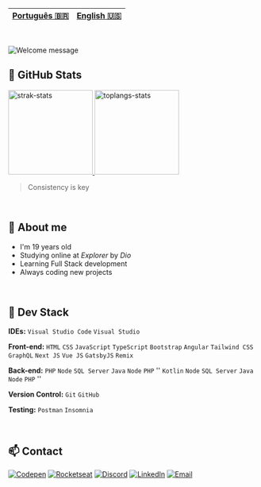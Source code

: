 | [Português 🇧🇷](https://github.com/PedroPaino) | [English 🇺🇸](https://github.com/PedroPaino) |
|---|---|

<br>

<!-- I made it on https://readme-typing-svg.demolab.com/demo/ -->
![Welcome message](https://readme-typing-svg.demolab.com?font=Silkscreen&duration=3000&pause=1500&color=0065f5&width=435&lines=Hey%2C+I'm+Pedro+Henrique+Paino;Welcome+to+my+GitHub+:%29; "Welcome Message")

## 💫 GitHub Stats

<!-- I got this cards in https://github.com/anuraghazra/github-readme-stats --> 
<a href="#">
    <img alt="strak-stats" height="170em" src="https://github-readme-streak-stats.herokuapp.com/?user=PedroPaino&theme=omni&hide_border=true&theme=transparent" />
    <img alt="toplangs-stats" height="170em" src="https://github-readme-stats.vercel.app/api/top-langs/?username=PedroPaino&layout=compact&hide_border=true&theme=transparent" />    
</a>

> Consistency is key

<br>

## 🍄 About me
    
- I'm 19 years old                                                                          
- Studying online at <em>Explorer</em> by <em>Dio</em>  
- Learning Full Stack development                                                     
- Always coding new projects  

<br>

## 🚀 Dev Stack

**IDEs:** `Visual Studio Code` `Visual Studio` 
    
**Front-end:** `HTML` `CSS` `JavaScript` `TypeScript` `Bootstrap` `Angular` `Tailwind CSS` `GraphQL` `Next JS` `Vue JS` `GatsbyJS` `Remix`      

**Back-end:** `PHP` `Node` `SQL Server` `Java` `Node` `PHP` '' `Kotlin` `Node` `SQL Server` `Java` `Node` `PHP` ''


**Version Control:** `Git` `GitHub`

**Testing:** `Postman` `Insomnia`   

<br>

## 📫 Contact
 
<!-- Badges from https://dev.to/envoy_/150-badges-for-github-pnk -->
[![Codepen](https://img.shields.io/badge/Codepen-000000?style=for-the-badge&logo=codepen&logoColor=white "Codepen")](https://codepen.io/pedropaino)
[![Rocketseat](https://img.shields.io/badge/Rocketseat-8B89CC?style=for-the-badge&logo=rocketseat&logoColor=white "Rocketseat")](https://app.rocketseat.com.br/me/pedro-henrique-paino-00259)
[![Discord](https://img.shields.io/badge/@pedropaino-7289DA?style=for-the-badge&logo=discord&logoColor=white "My Discord user")](#)
[![LinkedIn](https://img.shields.io/badge/LinkedIn-0077B5?style=for-the-badge&logo=linkedin&logoColor=white "LinkedIn")](https://www.linkedin.com/in/pedropaino/)
[![Email](https://img.shields.io/badge/Gmail-D14836?style=for-the-badge&logo=gmail&logoColor=white "Email")](mailto:pedropainoadm@gmail.com)
